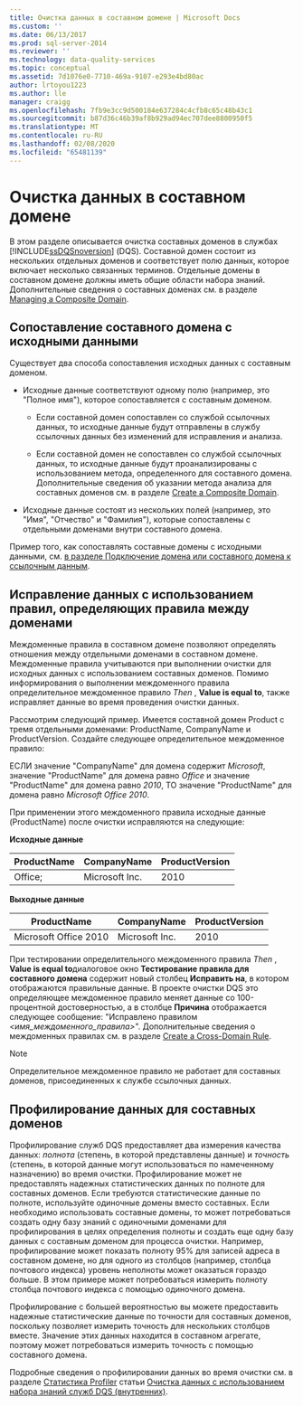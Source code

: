 ```yaml
---
title: Очистка данных в составном домене | Microsoft Docs
ms.custom: ''
ms.date: 06/13/2017
ms.prod: sql-server-2014
ms.reviewer: ''
ms.technology: data-quality-services
ms.topic: conceptual
ms.assetid: 7d1076e0-7710-469a-9107-e293e4bd80ac
author: lrtoyou1223
ms.author: lle
manager: craigg
ms.openlocfilehash: 7fb9e3cc9d500184e637284c4cfb8c65c48b43c1
ms.sourcegitcommit: b87d36c46b39af8b929ad94ec707dee8800950f5
ms.translationtype: MT
ms.contentlocale: ru-RU
ms.lasthandoff: 02/08/2020
ms.locfileid: "65481139"
---
```

# <a name="cleanse-data-in-a-composite-domain"></a>Очистка данных в составном домене
  В этом разделе описывается очистка составных доменов в службах [!INCLUDE[ssDQSnoversion](../includes/ssdqsnoversion-md.md)] (DQS). Составной домен состоит из нескольких отдельных доменов и соответствует полю данных, которое включает несколько связанных терминов. Отдельные домены в составном домене должны иметь общие области набора знаний. Дополнительные сведения о составных доменах см. в разделе [Managing a Composite Domain](../../2014/data-quality-services/managing-a-composite-domain.md).  
  
##  <a name="Mapping"></a>Сопоставление составного домена с исходными данными  
 Существует два способа сопоставления исходных данных с составным доменом.  
  
-   Исходные данные соответствуют одному полю (например, это "Полное имя"), которое сопоставляется с составным доменом.  
  
    -   Если составной домен сопоставлен со службой ссылочных данных, то исходные данные будут отправлены в службу ссылочных данных без изменений для исправления и анализа.  
  
    -   Если составной домен не сопоставлен со службой ссылочных данных, то исходные данные будут проанализированы с использованием метода, определенного для составного домена. Дополнительные сведения об указании метода анализа для составных доменов см. в разделе [Create a Composite Domain](../../2014/data-quality-services/create-a-composite-domain.md).  
  
-   Исходные данные состоят из нескольких полей (например, это "Имя", "Отчество" и "Фамилия"), которые сопоставлены с отдельными доменами внутри составного домена.  
  
 Пример того, как сопоставлять составные домены с исходными данными, см. [в разделе Подключение домена или составного домена к ссылочным данным](../../2014/data-quality-services/attach-a-domain-or-composite-domain-to-reference-data.md).  
  
##  <a name="CDCorrection"></a>Исправление данных с использованием правил, определяющих правила между доменами  
 Междоменные правила в составном домене позволяют определять отношения между отдельными доменами в составном домене. Междоменные правила учитываются при выполнении очистки для исходных данных с использованием составных доменов. Помимо информирования о выполнении междоменного правила определительное междоменное правило *Then* , **Value is equal to**, также исправляет данные во время проведения очистки данных.  
  
 Рассмотрим следующий пример. Имеется составной домен Product с тремя отдельными доменами: ProductName, CompanyName и ProductVersion. Создайте следующее определительное междоменное правило:  
  
 ЕСЛИ значение "CompanyName" для домена содержит *Microsoft*, значение "ProductName" для домена равно *Office* и значение "ProductName" для домена равно *2010*, ТО значение "ProductName" для домена равно *Microsoft Office 2010*.  
  
 При применении этого междоменного правила исходные данные (ProductName) после очистки исправляются на следующие:  
  
 **Исходные данные**  
  
|ProductName|CompanyName|ProductVersion|  
|-----------------|-----------------|--------------------|  
|Office;|Microsoft Inc.|2010|  
  
 **Выходные данные**  
  
|ProductName|CompanyName|ProductVersion|  
|-----------------|-----------------|--------------------|  
|Microsoft Office 2010|Microsoft Inc.|2010|  
  
 При тестировании определительного междоменного правила *Then* , **Value is equal to**диалоговое окно **Тестирование правила для составного домена** содержит новый столбец **Исправить на**, в котором отображаются правильные данные. В проекте очистки DQS это определяющее междоменное правило меняет данные со 100-процентной достоверностью, а в столбце **Причина** отображается следующее сообщение: "Исправлено правилом *\<имя_междоменного_правила>*". Дополнительные сведения о междоменных правилах см. в разделе [Create a Cross-Domain Rule](../../2014/data-quality-services/create-a-cross-domain-rule.md).  
  
> [!NOTE]  
>  Определительное междоменное правило не работает для составных доменов, присоединенных к службе ссылочных данных.  
  
##  <a name="DataProfiling"></a>Профилирование данных для составных доменов  
 Профилирование служб DQS предоставляет два измерения качества данных: *полнота* (степень, в которой представлены данные) и *точность* (степень, в которой данные могут использоваться по намеченному назначению) во время очистки. Профилирование может не предоставлять надежных статистических данных по полноте для составных доменов. Если требуются статистические данные по полноте, используйте одиночные домены вместо составных. Если необходимо использовать составные домены, то может потребоваться создать одну базу знаний с одиночными доменами для профилирования в целях определения полноты и создать еще одну базу данных с составным доменом для процесса очистки. Например, профилирование может показать полноту 95% для записей адреса в составном домене, но для одного из столбцов (например, столбца почтового индекса) уровень неполноты может оказаться гораздо больше. В этом примере может потребоваться измерить полноту столбца почтового индекса с помощью одиночного домена.  
  
 Профилирование с большей вероятностью вы можете предоставить надежные статистические данные по точности для составных доменов, поскольку позволяет измерить точность для нескольких столбцов вместе. Значение этих данных находится в составном агрегате, поэтому может потребоваться измерить точность с помощью составного домена.  
  
 Подробные сведения о профилировании данных во время очистки см. в разделе [Статистика Profiler](../../2014/data-quality-services/cleanse-data-using-dqs-internal-knowledge.md#Profiler) статьи [Очистка данных с использованием набора знаний служб DQS &#40;внутренних&#41;](../../2014/data-quality-services/cleanse-data-using-dqs-internal-knowledge.md).  
  
  
